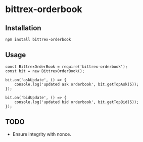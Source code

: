 # bittrex-orderbook

## Installation

```
npm install bittrex-orderbook
```

## Usage

```
const BittrexOrderBook = require('bittrex-orderbook');
const bit = new BittrexOrderBook();

bit.on('askUpdate', () => {
    console.log('updated ask orderbook', bit.getTopAsk(5));
});

bit.on('bidUpdate', () => {
    console.log('updated bid orderbook', bit.getTopBid(5));
});
```

## TODO

* Ensure integrity with nonce.
